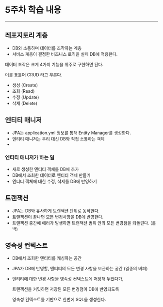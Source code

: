 # 5주차 학습 내용

---

## 레포지토리 계층
- DB와 소통하며 데이터를 조작하는 계층
- 서비스 계층이 결정한 비즈니스 로직을 실제 DB에 적용한다.

데이터 조작은 크게 4가지 기능을 위주로 구현하면 된다.

이를 통틀어 CRUD 라고 부른다.
- 생성 (Create)
- 조회 (Read)
- 수정 (Update)
- 삭제 (Delete)

## 엔티티 매니저
- JPA는 application.yml 정보를 통해 Entity Manager를 생성한다.
- 엔티티 매니저는 우리 대신 DB와 직접 소통하는 객체
- 
### 엔티티 매니저가 하는 일
- 새로 생성한 엔티티 객체를 DB에 추가
- DB에서 조회한 데이터로 엔티티 객체 만들기
- 엔티티 객체에 대한 수정, 삭제를 DB에 반영하기

## 트랜잭션
- JPA는 DB와 유사하게 트랜잭션 단위로 동작한다.
- 트랜잭션이 끝나면 모든 변경사항을 DB에 반영한다.
- 트랜잭션 중간에 에러가 발생하면 트랜잭션 범위 안의 모든 변경점을 되돌린다. (롤백)

## 영속성 컨텍스트
- DB에서 조회한 엔티티를 캐싱하는 공간
- JPA가 DB에 반영할, 엔티티의 모든 변경 사항을 보관하는 공간
(일종의 버퍼)
- 엔티티에 대한 변경 사항을 영속성 컨텍스트에 저장해 두었다가,

  트랜잭션을 커밋하면 저장된 모든 변경점이 DB에 반영되도록

  영속성 컨텍스트를 기반으로 한번에 SQL을 생성한다.
